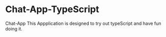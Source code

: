 # Chat-App-TypeScript
 Chat-App This Appplication is designed to try out typeScript and have fun doing it. 
